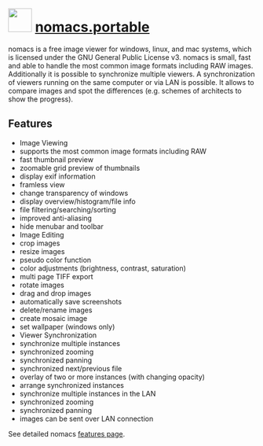 # <img src="https://cdn.jsdelivr.net/gh/chocolatey-community/chocolatey-coreteampackages@bcd6e5bad67c9a360b1e9bc9a1ccfedfd4e57fdd/icons/nomacs.svg" width="48" height="48"/> [nomacs.portable](https://chocolatey.org/packages/nomacs.portable)


nomacs is a free image viewer for windows, linux, and mac systems, which is licensed under the GNU General Public License v3. nomacs is small, fast and able to handle the most common image formats including RAW images. Additionally it is possible to synchronize multiple viewers. A synchronization of viewers running on the same computer or via LAN is possible. It allows to compare images and spot the differences (e.g. schemes of architects to show the progress).

## Features

- Image Viewing
- supports the most common image formats including RAW
- fast thumbnail preview
- zoomable grid preview of thumbnails
- display exif information
- framless view
- change transparency of windows
- display overview/histogram/file info
- file filtering/searching/sorting
- improved anti-aliasing
- hide menubar and toolbar
- Image Editing
- crop images
- resize images
- pseudo color function
- color adjustments (brightness, contrast, saturation)
- multi page TIFF export
- rotate images
- drag and drop images
- automatically save screenshots
- delete/rename images
- create mosaic image
- set wallpaper (windows only)
- Viewer Synchronization
- synchronize multiple instances
- synchronized zooming
- synchronized panning
- synchronized next/previous file
- overlay of two or more instances (with changing opacity)
- arrange synchronized instances
- synchronize multiple instances in the LAN
- synchronized zooming
- synchronized panning
- images can be sent over LAN connection

See detailed nomacs [features page](http://nomacs.org/features/).

